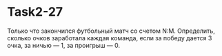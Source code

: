 # Task2-27
Только что закончился футбольный матч со счетом N:M. Определить, сколько очков заработала каждая команда, если за победу дается 3 очка, за ничью — 1, за проигрыш — 0.
